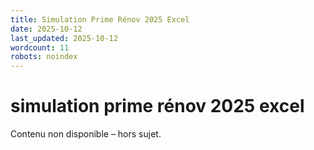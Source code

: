```yaml
---
title: Simulation Prime Rénov 2025 Excel
date: 2025-10-12
last_updated: 2025-10-12
wordcount: 11
robots: noindex
---
```


# simulation prime rénov 2025 excel

Contenu non disponible – hors sujet.